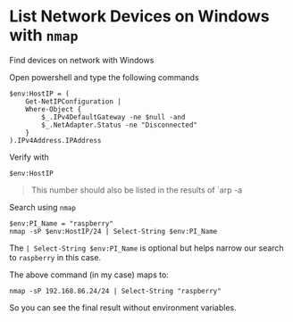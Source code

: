 # List Network Devices on Windows with `nmap`
Find devices on network with Windows

Open powershell and type the following commands

```
$env:HostIP = (
    Get-NetIPConfiguration |
    Where-Object {
        $_.IPv4DefaultGateway -ne $null -and
        $_.NetAdapter.Status -ne "Disconnected"
    }
).IPv4Address.IPAddress
```
Verify with 
```
$env:HostIP
```
> This number should also be listed in the results of `arp -a


Search using `nmap`

```
$env:PI_Name = "raspberry"
nmap -sP $env:HostIP/24 | Select-String $env:PI_Name
```

The `| Select-String $env:PI_Name` is optional but helps narrow our search to `raspberry` in this case.

The above command (in my case) maps to:
```
nmap -sP 192.168.86.24/24 | Select-String "raspberry"
```
So you can see the final result without environment variables.